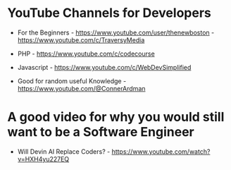 # YouTube Channels for Developers

- For the Beginners - https://www.youtube.com/user/thenewboston
					- https://www.youtube.com/c/TraversyMedia

- PHP - https://www.youtube.com/c/codecourse
- Javascript - https://www.youtube.com/c/WebDevSimplified
- Good for random useful Knowledge - https://www.youtube.com/@ConnerArdman
# A good video for why you would still want to be a Software Engineer
- Will Devin AI Replace Coders? - https://www.youtube.com/watch?v=HXH4yu227EQ

